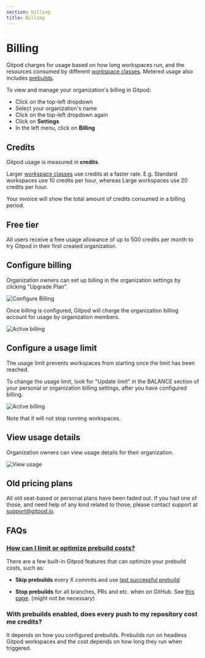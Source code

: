 ```yaml
---
section: billing
title: Billing
---
```


<script context="module">
  export const prerender = true;
</script>

# Billing

Gitpod charges for usage based on how long workspaces run, and the resources consumed by different [workspace classes](/docs/configure/workspaces/workspace-classes). Metered usage also includes [prebuilds](/docs/configure/projects/prebuilds).

To view and manage your organization's billing in Gitpod:

- Click on the top-left dropdown
- Select your organization's name
- Click on the top-left dropdown again
- Click on **Settings**
- In the left menu, click on **Billing**

## Credits

Gitpod usage is measured in **credits**.

Larger [workspace classes](/docs/configure/workspaces/workspace-classes) use credits at a faster rate. E.g. Standard workspaces use 10 credits per hour, whereas Large workspaces use 20 credits per hour.

Your invoice will show the total amount of credits consumed in a billing period.

## Free tier

All users receive a free usage allowance of up to 500 credits per month to try Gitpod in their first created organization.

## Configure billing

Organization owners can set up billing in the organization settings by clicking "Upgrade Plan".

![Configure Billing](../../static/images/docs/billing/configure-org-billing.png)

Once billing is configured, Gitpod will charge the organization billing account for usage by organization members.

![Active billing](../../static/images/docs/billing/active-org-billing.png)

## Configure a usage limit

The usage limit prevents workspaces from starting once the limit has been reached.

To change the usage limit, look for "Update limit" in the BALANCE section of your personal or organization billing settings, after you have configured billing.

![Active billing](../../static/images/docs/billing/update-usage-limit-2.png)

Note that it will not stop running workspaces.

## View usage details

Organization owners can view usage details for their organization.

![View usage](../../static/images/docs/billing/view-org-usage-details.png)

## Old pricing plans

All old seat-based or personal plans have been faded out. If you had one of those, and need help of any kind related to those, please contact support at support@gitpod.io.

## FAQs

### [How can I limit or optimize prebuild costs?](https://discord.com/channels/816244985187008514/1070648758716600371)

<!-- DISCORD_BOT_FAQ - DO NOT REMOVE -->

There are a few built-in Gitpod features that can optimize your prebuild costs, such as:

- **Skip prebuilds** every X commits and use [last successful prebuild](https://www.gitpod.io/docs/configure/projects/last-successful-prebuild)

- **Stop prebuilds** for all branches, PRs and etc. when on GitHub. See [this page](https://www.gitpod.io/docs/references/gitpod-yml/#github). (might not be necessary)

### With prebuilds enabled, does every push to my repository cost me credits?

It depends on how you configured prebuilds. Prebuilds run on headless Gitpod workspaces and the cost depends on how long they run when triggered.
